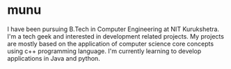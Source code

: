 # munu 
I have been pursuing B.Tech in Computer Engineering at NIT Kurukshetra. I'm a tech geek and interested in development related projects. My projects are mostly based on the application of computer science core concepts using c++ programming language. I'm currently learning to develop applications in Java and python. 
